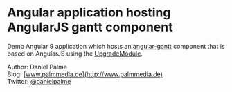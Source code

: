 # Angular application hosting AngularJS gantt component

Demo Angular 9 application which hosts an [angular-gantt](https://github.com/angular-gantt/angular-gantt) component that is based on AngularJS using the [UpgradeModule](https://angular.io/api/upgrade/static/UpgradeModule).


Author: Daniel Palme  
Blog: [www.palmmedia.de](http://www.palmmedia.de)  
Twitter: [@danielpalme](http://twitter.com/danielpalme)